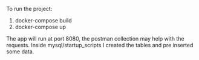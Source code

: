 To run the project:

1. docker-compose build
2. docker-compose up

The app will run at port 8080, the postman collection may help with the requests.
Inside mysql/startup_scripts I created the tables and pre inserted some data.
